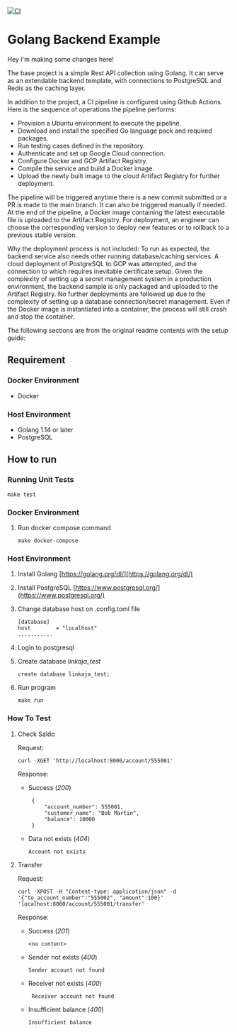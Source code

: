 [![CI](https://github.com/Ftywan/golang-backend-example/actions/workflows/go.yml/badge.svg)](https://github.com/Ftywan/golang-backend-example/actions/workflows/go.yml)
# Golang Backend Example

Hey I'm making some changes here!

The base project is a simple Rest API collection using Golang. It can serve as an extendable backend template, with connections to PostgreSQL and Redis as the caching layer.

In addition to the project, a CI pipeline is configured using Github Actions. Here is the sequence of operations the pipeline performs:

- Provision a Ubuntu environment to execute the pipeline.
- Download and install the specified Go language pack and required packages.
- Run testing cases defined in the repository.
- Authenticate and set up Google Cloud connection.
- Configure Docker and GCP Artifact Registry.
- Compile the service and build a Docker image.
- Upload the newly built image to the cloud Artifact Registry for further deployment.
  
The pipeline will be triggered anytime there is a new commit submitted or a PR is made to the main branch. It can also be triggered manually if needed. At the end of the pipeline, a Docker image containing the latest executable file is uploaded to the Artifact Registry. For deployment, an engineer can choose the corresponding version to deploy new features or to rollback to a previous stable version.

Why the deployment process is not included: To run as expected, the backend service also needs other running database/caching services. A cloud deployment of PostgreSQL to GCP was attempted, and the connection to which requires inevitable certificate setup. Given the complexity of setting up a secret management system in a production environment, the backend sample is only packaged and uploaded to the Artifact Registry. No further deployments are followed up due to the complexity of setting up a database connection/secret management. Even if the Docker image is instantiated into a container, the process will still crash and stop the container.

The following sections are from the original readme contents with the setup guide:
## Requirement
### Docker Environment
- Docker 

### Host Environment  
- Golang 1.14 or later
- PostgreSQL

## How to run

### Running Unit Tests
    
```
make test
```

### Docker Environment
1. Run docker compose command
    ```
    make docker-compose
    ```

### Host Environment
1. Install Golang [https://golang.org/dl/](https://golang.org/dl/)
2. Install PostgreSQL [https://www.postgresql.org/](https://www.postgresql.org/)
3. Change database host on .config.toml file
    ```
    [database]
    host        = "localhost"
    ...........
    ```

4. Login to postgresql
5. Create database *linkaja_test*
    ```
    create database linkaja_test;
    ```
6.  Run program
    ```
    make run
    ```   

### How To Test
1. Check Saldo
   
    Request:
   ```
   curl -XGET 'http://localhost:8000/account/555001' 
   ```
   Response:
   * Success (*200*)
       ```
        {
            "account_number": 555001,
            "customer_name": "Bob Martin",
            "balance": 10000
        }
        ```
   * Data not exists (*404*)
       ```
       Account not exists
       ```
     
2. Transfer
   
    Request:
   ```
   curl -XPOST -H "Content-type: application/json" -d '{"to_account_number":"555002", "amount":100}' 'localhost:8000/account/555001/transfer'
   ```
   Response:
   * Success (*201*)
       ```
       <no content>
       ```
   * Sender not exists (*400*)
       ```
       Sender account not found
       ``` 
   * Receiver not exists (*400*)
     ```
      Receiver account not found
      ``` 
   * Insufficient balance (*400*)
     ```
     Insufficient balance
     ```
